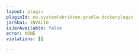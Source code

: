 ```yaml
---
layout: plugin
pluginId: no.systemfabrikken.gradle.dockerplugin
jarSha1: INVALID
isJarAvailable: false
error: NONE
violations: []

---
```

